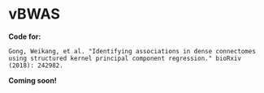 # vBWAS

**Code for:**

```
Gong, Weikang, et al. "Identifying associations in dense connectomes using structured kernel principal component regression." bioRxiv (2018): 242982.
```

**Coming soon!**
